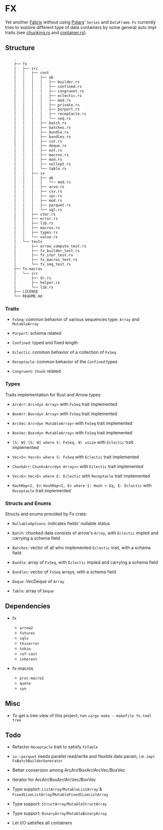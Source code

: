 # FX

Yet another [Fabrix](https://github.com/Jacobbishopxy/fabrix) without using [Polars](https://github.com/pola-rs/polars)' `Series` and `DataFrame`. `Fx` currently tries to explore different type of data containers by some general auto impl traits (see [chunking.rs](./fx/src/containers/ab/chunking.rs) and [container.rs](./fx/src/containers/ab/container.rs)).

## Structure

```txt
    .
    ├── fx
    │   ├── src
    │   │   ├── cont
    │   │   │   ├── ab
    │   │   │   │   ├── builder.rs
    │   │   │   │   ├── confined.rs
    │   │   │   │   ├── congruent.rs
    │   │   │   │   ├── eclectic.rs
    │   │   │   │   ├── mod.rs
    │   │   │   │   ├── private.rs
    │   │   │   │   ├── purport.rs
    │   │   │   │   ├── receptacle.rs
    │   │   │   │   └── seq.rs
    │   │   │   ├── batch.rs
    │   │   │   ├── batches.rs
    │   │   │   ├── bundle.rs
    │   │   │   ├── bundles.rs
    │   │   │   ├── cvt.rs
    │   │   │   ├── deque.rs
    │   │   │   ├── ext.rs
    │   │   │   ├── macros.rs
    │   │   │   ├── mod.rs
    │   │   │   ├── nullopt.rs
    │   │   │   └── table.rs
    │   │   ├── io
    │   │   │   ├── ab
    │   │   │   │   └── mod.rs
    │   │   │   ├── arvo.rs
    │   │   │   ├── csv.rs
    │   │   │   ├── ipc.rs
    │   │   │   ├── mod.rs
    │   │   │   ├── parquet.rs
    │   │   │   └── sql.rs
    │   │   ├── ctor.rs
    │   │   ├── error.rs
    │   │   ├── lib.rs
    │   │   ├── macros.rs
    │   │   ├── types.rs
    │   │   └── value.rs
    │   └── tests
    │       ├── arrow_compute_test.rs
    │       ├── fx_builder_test.rs
    │       ├── fx_iter_test.rs
    │       ├── fx_macros_test.rs
    │       └── fx_seq_test.rs
    ├── fx-macros
    │   └── src
    │       ├── dr.rs
    │       ├── helper.rs
    │       └── lib.rs
    ├── LICENSE
    └── README.md
```

### Traits

- `FxSeq`: common behavior of various sequences type: `Array` and `MutableArray`

- `Purport`: schema related

- `Confined`: typed and fixed length

- `Eclectic`: common behavior of a collection of `FxSeq`

- `Receptacle`: common behavior of the `Confined` types

- `Congruent`: `Chunk` related

### Types

Traits implementation for Rust and Arrow types:

- `ArcArr`: `Arc<dyn Array>` with `FxSeq` trait implemented

- `BoxArr`: `Box<dyn Array>` with `FxSeq` trait implemented

- `ArcVec`: `Arc<dyn MutableArray>` with `FxSeq` trait implemented

- `BoxVec`: `Box<dyn MutableArray>` with `FxSeq` trait implemented

- `[S; W]`: `[S; W] where S: FxSeq, W: usize` with `Eclectic` trait implemented

- `Vec<S>`: `Vec<S> where S: FxSeq` with `Eclectic` trait implemented

- `ChunkArr`: `Chunk<Arc<dyn Array>>` with `Eclectic` trait implemented

- `Vec<E>`: `Vec<E> where E: Eclectic` with `Receptacle` trait implemented

- `HashMap<I, E>`: `HashMap<I, E> where I: Hash + Eq, E: Eclectic` with `Receptacle` trait implemented

### Structs and Enums

Structs and enums provided by Fx crate:

- `NullableOptions`: indicates fields' nullable status

- `Batch`: chunked data consists of arrow's `Array`, with `Eclectic` impled and carrying a schema field

- `Batches`: vector of all who implemented `Eclectic` trait, with a schema field

- `Bundle`: array of `FxSeq`, with `Eclectic` impled and carrying a schema field

- `Bundles`: vector of `FxSeq` arrays, with a schema field

- `Deque`: VecDeque of `Array`

- `Table`: array of `Deque`

## Dependencies

- fx

  - `arrow2`
  - `futures`
  - `sqlx`
  - `thiserror`
  - `tokio`
  - `ref-cast`
  - `inherent`

- fx-macros

  - `proc-macro2`
  - `quote`
  - `syn`

## Misc

- To get a tree view of this project, run `cargo make --makefile fx.toml tree`

## Todo

- Refactor `Receptacle` trait to satisfy `FxTable`

- `io::parquet` needs parallel read/write and flexible data param, i.e. `impl FxBatchBuilderGenerator`

- Better conversion among ArcArr/BoxArr/ArcVec/BoxVec

- Iterator for ArcArr/BoxArr/ArcVec/BoxVec

- Type support: `ListArray`/`MutableListArray` & `FixedSizeListArray`/`MutableFixedSizeListArray`

- Type support: `StructArray`/`MutableStructArray`

- Type support: `BinaryArray`/`MutableBinaryArray`

- Let I/O satisfies all containers
